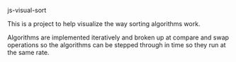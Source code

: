 js-visual-sort

This is a project to help visualize the way sorting algorithms work. 

Algorithms are implemented iteratively and broken up at compare and swap operations so the algorithms can be stepped through in time so they run at the same rate.
